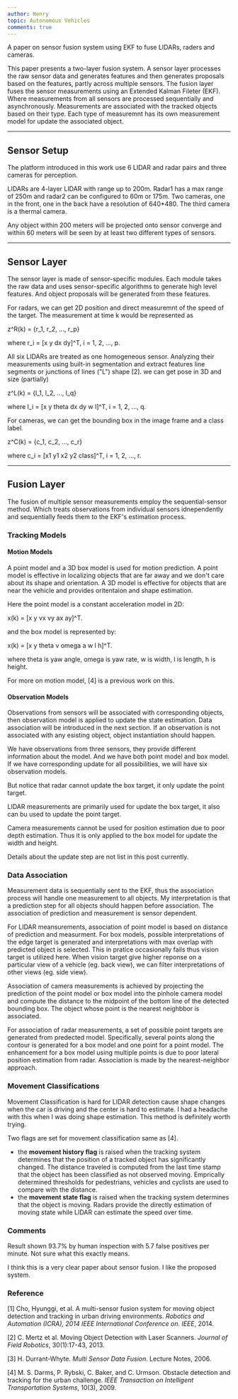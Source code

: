```yaml
---
author: Henry
topic: Autonomous Vehicles
comments: true
---
```


A paper on sensor fusion system using EKF to fuse LIDARs, raders and cameras.

This paper presents a two-layer fusion system. A sensor layer processes the raw sensor data and generates features and then generates proposals based on the features, partly across multiple sensors. The fusion layer fuses the sensor measurements using an Extended Kalman Fileter (EKF). Where measurements from all sensors are processed sequentially and asynchronously. Measurements are associated with the tracked objects based on their type. Each type of measuremnt has its own measurement model for update the associated object.

---

## Sensor Setup

The platform introduced in this work use 6 LIDAR and radar pairs and three cameras for perception.

LIDARs are 4-layer LIDAR with range up to 200m.
Radar1 has a max range of 250m and radar2 can be configured to 60m or 175m.
Two cameras, one in the front, one in the back have a resolution of 640*480.
The third camera is a thermal camera.

Any object within 200 meters will be projected onto sensor converge and within 60 meters will be seen by at least two different types of sensors.

---

## Sensor Layer

The sensor layer is made of sensor-specific modules. Each module takes the raw data and uses sensor-specific algorithms to generate high level features. And object proposals will be generated from these features.

For radars, we can get 2D position and direct measuremnt of the speed of the target. The measurement at time k would be represented as 

z^R(k) = {r_1, r_2, ..., r_p}

where r_i = [x y dx dy]^T, i = 1, 2, ..., p.

All six LIDARs are treated as one homogeneous sensor. Analyzing their measurements using built-in segmentation and extract features line segments or junctions of lines ("L") shape [2]. we can get pose in 3D and size (partially)

z^L(k) = {l_1, l_2, ..., l_q}

where l_i = [x y theta dx dy w l]^T, i = 1, 2, ..., q.

For cameras, we can get the bounding box in the image frame and a class label.

z^C(k) = {c_1, c_2, ..., c_r}

where c_i = [x1 y1 x2 y2 class]^T, i = 1, 2, ..., r.

---

## Fusion Layer

The fusion of multiple sensor measurements employ the sequential-sensor method. Which treats observations from individual sensors idnependently and sequentially feeds them to the EKF's estimation process.

### Tracking Models

#### Motion Models

A point model and a 3D box model is used for motion prediction. A point model is effective in localizing objects that are far away and we don't care about its shape and orientation. A 3D model is effective for objects that are near the vehicle and provides oritentaion and shape estimation.

Here the point model is a constant acceleration model in 2D:

x(k) = [x y vx vy ax ay]^T.

and the box model is represented by:

x(k) = [x y theta v omega a w l h]^T.

where theta is yaw angle, omega is yaw rate, w is width, l is length, h is height.

For more on motion model, [4] is a previous work on this.

#### Observation Models

Observations from sensors will be associated with corresponding objects, then observation model is applied to update the state estimation. Data association will be introduced in the next section. If an observation is not associated with any esisting object, object instantiation should happen.

We have observations from three sensors, they provide different information about the model. And we have both point model and box model. If we have corresponding update for all possibilities, we will have six observation models.

But notice that radar cannot update the box target, it only update the point target.

LIDAR measurements are primarily used for update the box target, it also can bu used to update the point target.

Camera measurements cannot be used for position estimation due to poor depth estimation. Thus it is only applied to the box model for update the width and height.

Details about the update step are not list in this post currently.

### Data Association

Measurement data is sequentially sent to the EKF, thus the association process will handle one measurement to all objects. My interpretation is that a prediction step for all objects should happen before association. The association of prediction and measurement is sensor dependent.

For LIDAR meansurements, association of point model is based on distance of prediction and measurment. For box models, possible interpretations of the edge target is generated and interpretations with max overlap with predicted object is selected. This in pratice occasionally fails thus vision target is utilized here. When vision target give higher reponse on a particular view of a vehicle (eg. back view), we can filter interpretations of other views (eg. side view).

Association of camera measurements is achieved by projecting the prediction of the point model or box model into the pinhole camera model and compute the distance to the midpoint of the bottom line of the detected bounding box. The object whose point is the nearest neighbbor is associated.

For association of radar measurements, a set of possible point targets are generated from predected model. Specifically, several points along the contour is generated for a box model and one point for a point model. The enhancement for a box model using multiple points is due to poor lateral position estimation from radar. Association is made by the nearest-neighbor approach.

### Movement Classifications

Movement Classification is hard for LIDAR detection cause shape changes when the car is driving and the center is hard to estimate. I had a headache with this when I was doing shape estimation. This method is definitely worth trying.

Two flags are set for movement classification same as [4].

- the __movement history flag__ is raised when the tracking system determines that the position of a tracked object has significantly changed. The distance traveled is computed from the last time stamp that the object has been classified as not observed moving. Emprically determined thresholds for pedestrians, vehicles and cyclists are used to compare with the distance. 
- the __movement state flag__ is raised when the tracking system determines that the object is moving. Radars provide the directly estimation of moving state while LIDAR can estimate the speed over time.

### Comments

Result shown 93.7% by human inspection with 5.7 false positives per minute. Not sure what this exactly means.

I think this is a very clear paper about sensor fusion. I like the proposed system.

### Reference
[1]  Cho, Hyunggi, et al. A multi-sensor fusion system for moving object detection and tracking in urban driving environments. _Robotics and Automation (ICRA), 2014 IEEE International Conference on. IEEE_, 2014.

[2] C. Mertz et al. Moving Object Detection with Laser Scanners. _Journal of Field Robotics_, 30(1):17-43, 2013.

[3] H. Durrant-Whyte. _Multi Sensor Data Fusion_. Lecture Notes, 2006.

[4] M. S. Darms, P. Rybski, C. Baker, and C. Urmson. Obstacle detection and tracking for the urban challenge. _IEEE Transaction on Intelligent Transportation Systems_, 10(3), 2009.